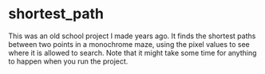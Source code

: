 # shortest_path
This was an old school project I made years ago. 
It finds the shortest paths between two points in a monochrome maze, using the pixel values to see where it is allowed to search.
Note that it might take some time for anything to happen when you run the project. 
